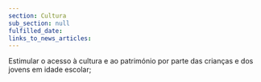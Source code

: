 ```yaml
---
section: Cultura
sub_section: null
fulfilled_date:
links_to_news_articles:
---
```


Estimular o acesso à cultura e ao património por parte das crianças e dos jovens em idade escolar;